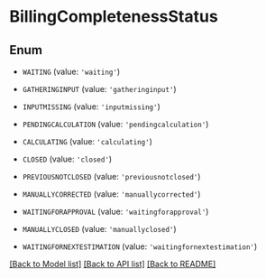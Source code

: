 # BillingCompletenessStatus


## Enum

* `WAITING` (value: `'waiting'`)

* `GATHERINGINPUT` (value: `'gatheringinput'`)

* `INPUTMISSING` (value: `'inputmissing'`)

* `PENDINGCALCULATION` (value: `'pendingcalculation'`)

* `CALCULATING` (value: `'calculating'`)

* `CLOSED` (value: `'closed'`)

* `PREVIOUSNOTCLOSED` (value: `'previousnotclosed'`)

* `MANUALLYCORRECTED` (value: `'manuallycorrected'`)

* `WAITINGFORAPPROVAL` (value: `'waitingforapproval'`)

* `MANUALLYCLOSED` (value: `'manuallyclosed'`)

* `WAITINGFORNEXTESTIMATION` (value: `'waitingfornextestimation'`)

[[Back to Model list]](../README.md#documentation-for-models) [[Back to API list]](../README.md#documentation-for-api-endpoints) [[Back to README]](../README.md)


